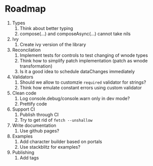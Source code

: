 # Roadmap

1. Types
    1. Think about better typing
    1. compose(...) and composeAsync(...) cannot take nils
1. Ivy
    1. Create ivy version of the library
1. Reconcilation
    1. Implement tests for controls to test changing of wnode types
    1. Think how to simplify patch implementation (patch as wnode transformation)
    1. Is it a good idea to schedule dataChanges immediately
1. Validators
    1. Should we allow to customzie `required` validator for strings?
    1. Think how emulate constant errors using custom validator
1. Clean code
    1. Log console.debug/console.warn only in dev mode?
    1. Prettify code
1. Support CI
    1. Publish through CI
    1. Try to get rid of `fetch --unshallow`
1. Write documentation
    1. Use github pages?
1. Examples
    1. Add character builder based on portals
    1. Use stackblitz for examples?
1. Publishing
    1. Add tags